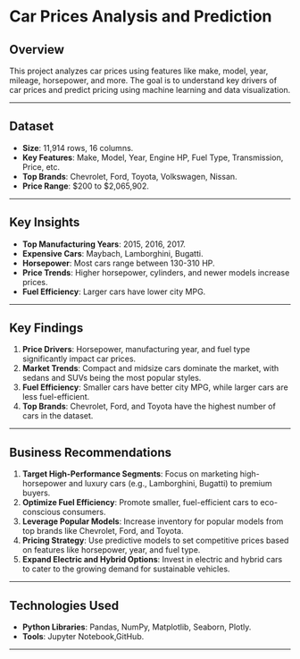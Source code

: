 # Car Prices Analysis and Prediction

## Overview
This project analyzes car prices using features like make, model, year, mileage, horsepower, and more. The goal is to understand key drivers of car prices and predict pricing using machine learning and data visualization.

---

## Dataset
- **Size**: 11,914 rows, 16 columns.
- **Key Features**: Make, Model, Year, Engine HP, Fuel Type, Transmission, Price, etc.
- **Top Brands**: Chevrolet, Ford, Toyota, Volkswagen, Nissan.
- **Price Range**: $200 to $2,065,902.

---

## Key Insights
- **Top Manufacturing Years**: 2015, 2016, 2017.
- **Expensive Cars**: Maybach, Lamborghini, Bugatti.
- **Horsepower**: Most cars range between 130-310 HP.
- **Price Trends**: Higher horsepower, cylinders, and newer models increase prices.
- **Fuel Efficiency**: Larger cars have lower city MPG.

---

## Key Findings
1. **Price Drivers**: Horsepower, manufacturing year, and fuel type significantly impact car prices.
2. **Market Trends**: Compact and midsize cars dominate the market, with sedans and SUVs being the most popular styles.
3. **Fuel Efficiency**: Smaller cars have better city MPG, while larger cars are less fuel-efficient.
4. **Top Brands**: Chevrolet, Ford, and Toyota have the highest number of cars in the dataset.

---

## Business Recommendations
1. **Target High-Performance Segments**: Focus on marketing high-horsepower and luxury cars (e.g., Lamborghini, Bugatti) to premium buyers.
2. **Optimize Fuel Efficiency**: Promote smaller, fuel-efficient cars to eco-conscious consumers.
3. **Leverage Popular Models**: Increase inventory for popular models from top brands like Chevrolet, Ford, and Toyota.
4. **Pricing Strategy**: Use predictive models to set competitive prices based on features like horsepower, year, and fuel type.
5. **Expand Electric and Hybrid Options**: Invest in electric and hybrid cars to cater to the growing demand for sustainable vehicles.

---

## Technologies Used
- **Python Libraries**: Pandas, NumPy, Matplotlib, Seaborn, Plotly.
- **Tools**: Jupyter Notebook,GitHub.

---




